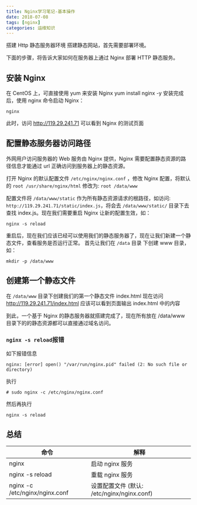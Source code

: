 ```yaml
---
title: Nginx学习笔记-基本操作
date: 2018-07-08
tags: [nginx]
categories: 运维知识
---
```


搭建 Http 静态服务器环境
搭建静态网站，首先需要部署环境。

下面的步骤，将告诉大家如何在服务器上通过 Nginx 部署 HTTP 静态服务。

## 安装 Nginx

在 CentOS 上，可直接使用 yum 来安装 Nginx
yum install nginx -y
安装完成后，使用 nginx 命令启动 Nginx：

```
nginx
```

此时，访问 http://119.29.241.71 可以看到 Nginx 的测试页面

## 配置静态服务器访问路径

外网用户访问服务器的 Web 服务由 Nginx 提供，Nginx 需要配置静态资源的路径信息才能通过 url 正确访问到服务器上的静态资源。

打开 Nginx 的默认配置文件 `/etc/nginx/nginx.conf` ，修改 Nginx 配置，将默认的 `root /usr/share/nginx/html` 修改为: `root /data/www`

配置文件将 `/data/www/static` 作为所有静态资源请求的根路径，如访问: `http://119.29.241.71/static/index.js`，将会去 `/data/www/static/` 目录下去查找 index.js。现在我们需要重启 Nginx 让新的配置生效，如：

```
nginx -s reload
```

重启后，现在我们应该已经可以使用我们的静态服务器了，现在让我们新建一个静态文件，查看服务是否运行正常。
首先让我们在 `/data` 目录 下创建 www 目录，如：

```
mkdir -p /data/www
```

## 创建第一个静态文件

在 `/data/www` 目录下创建我们的第一个静态文件 index.html
现在访问 http://119.29.241.71/index.html 应该可以看到页面输出 index.html 中的内容

到此，一个基于 Nginx 的静态服务器就搭建完成了，现在所有放在 /data/www 目录下的的静态资源都可以直接通过域名访问。

### `nginx -s reload`报错

如下报错信息

```
nginx: [error] open() "/var/run/nginx.pid" failed (2: No such file or directory)
```

执行

```
# sudo nginx -c /etc/nginx/nginx.conf
```

然后再执行

```
nginx -s reload
```

## 总结

| 命令                           | 解释                                       |
| ------------------------------ | ------------------------------------------ |
| nginx                          | 启动 nginx 服务                            |
| nginx -s reload                | 重载 nginx 服务                            |
| nginx -c /etc/nginx/nginx.conf | 设置配置文件 (默认: /etc/nginx/nginx.conf) |
